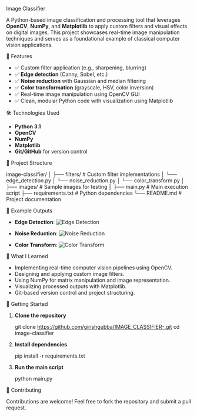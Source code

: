 Image Classifier

A Python-based image classification and processing tool that leverages **OpenCV**, **NumPy**, and **Matplotlib** to apply custom filters and visual effects on digital images. This project showcases real-time image manipulation techniques and serves as a foundational example of classical computer vision applications.

 🚀 Features

* ✅ Custom filter application (e.g., sharpening, blurring)
* ✅ **Edge detection** (Canny, Sobel, etc.)
* ✅ **Noise reduction** with Gaussian and median filtering
* ✅ **Color transformation** (grayscale, HSV, color inversion)
* ✅ Real-time image manipulation using OpenCV GUI
* ✅ Clean, modular Python code with visualization using Matplotlib

🛠️ Technologies Used

* **Python 3.1**
* **OpenCV**
* **NumPy**
* **Matplotlib**
* **Git/GitHub** for version control

 📁 Project Structure

image-classifier/
│
├── filters/                 # Custom filter implementations
│   └── edge_detection.py
│   └── noise_reduction.py
│   └── color_transform.py
│
├── images/                  # Sample images for testing
│
├── main.py                  # Main execution script
├── requirements.txt         # Python dependencies
└── README.md                # Project documentation

 📸 Example Outputs

* **Edge Detection**:
  ![Edge Detection](assets/edge_output.png)

* **Noise Reduction**:
  ![Noise Reduction](assets/noise_output.png)

* **Color Transform**:
  ![Color Transform](assets/color_output.png)

🧠 What I Learned

* Implementing real-time computer vision pipelines using OpenCV.
* Designing and applying custom image filters.
* Using NumPy for matrix manipulation and image representation.
* Visualizing processed outputs with Matplotlib.
* Git-based version control and project structuring.

 🏁 Getting Started

1. **Clone the repository**

   git clone https://github.com/girishgubba/IMAGE_CLASSIFIER-.git
   cd image-classifier
   

2. **Install dependencies**

   pip install -r requirements.txt


3. **Run the main script**

   python main.py

 🤝 Contributing

Contributions are welcome! Feel free to fork the repository and submit a pull request.
